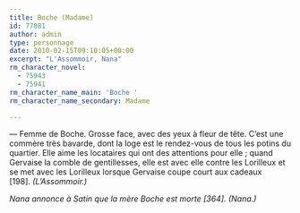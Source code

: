 ```yaml
---
title: Boche (Madame)
id: 77081
author: admin
type: personnage
date: 2010-02-15T09:10:05+00:00
excerpt: "L'Assommoir, Nana"
rm_character_novel:
  - 75943
  - 75941
rm_character_name_main: 'Boche '
rm_character_name_secondary: Madame

---
```

— Femme de Boche. Grosse face, avec des yeux à fleur de tête. C&rsquo;est une commère très bavarde, dont la loge est le rendez-vous de tous les potins du quartier. Elle aime les locataires qui ont des attentions pour elle ; quand Gervaise la comble de gentillesses, elle est avec elle contre les Lorilleux et se met avec les Lorilleux lorsque Gervaise coupe court aux cadeaux [198]. _(L&rsquo;Assommoir.)_

_Nana annonce à Satin que la mère Boche est morte [364]. _(Nana.)__